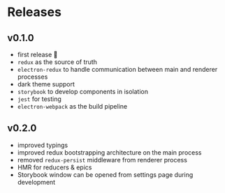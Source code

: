 # Releases

## v0.1.0

- first release 🎉
- `redux` as the source of truth
- `electron-redux` to handle communication between main and renderer processes
- dark theme support
- `storybook` to develop components in isolation
- `jest` for testing
- `electron-webpack` as the build pipeline

## v0.2.0

- improved typings
- improved redux bootstrapping architecture on the main process
- removed `redux-persist` middleware from renderer process
- HMR for reducers & epics
- Storybook window can be opened from settings page during development
